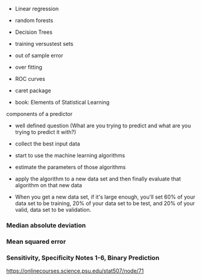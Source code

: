

- Linear regression
- random forests
- Decision Trees


- training versustest sets

- out of sample error
- over fitting

- ROC curves

- caret package

- book: Elements of Statistical Learning

components of a predictor
- well defined question (What are you trying to predict and what are you trying to predict it with?)
- collect the best input data 
- start to use the machine learning algorithms 
- estimate the parameters of those algorithms
- apply the algorithm to a new data set and then finally evaluate that algorithm on that new data

- When you get a new data set,
if it's large enough, you'll set 60% of
your data set
to be training, 20% of your data set to be
test, and 20% of your valid, data set to
be validation.

### Median absolute deviation

### Mean squared error

### Sensitivity, Specificity Notes 1-6, Binary Prediction
https://onlinecourses.science.psu.edu/stat507/node/71 

